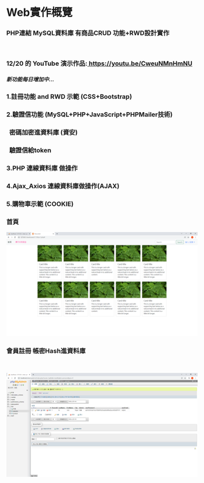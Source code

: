 <h1>Web實作概覽</h1>
<h3>PHP連結&nbsp;MySQL資料庫&nbsp;有商品CRUD 功能+RWD設計實作</h3><br>
<h3>12/20 的 YouTube 演示作品:<a href="https://youtu.be/CweuNMnHmNU"> https://youtu.be/CweuNMnHmNU</a></h3>
<h5>新功能每日增加中...</h5>
<h3>1.註冊功能 and RWD 示範 (CSS+Bootstrap)</h3>
<h3>2.驗證信功能 (MySQL+PHP+JavaScript+PHPMailer技術)</h3>
<h3>&nbsp; 密碼加密進資料庫 (資安)</h3>
<h3>&nbsp; 驗證信給token</h3>
<h3>3.PHP 連線資料庫 做操作</h3>
<h3>4.Ajax_Axios 連線資料庫做操作(AJAX)</h3>
<h3>5.購物車示範 (COOKIE)</h3>

<h3>首頁</h3>
<img src="./Document - Google Chrome 2021_12_3 .png"><br>



<h3>會員註冊 帳密Hash進資料庫</h3><br>

<img src="./Hash保護.png"><br>

